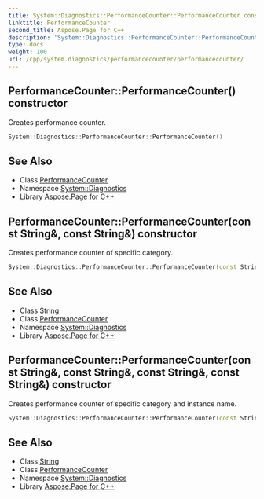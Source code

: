 ```yaml
---
title: System::Diagnostics::PerformanceCounter::PerformanceCounter constructor
linktitle: PerformanceCounter
second_title: Aspose.Page for C++
description: 'System::Diagnostics::PerformanceCounter::PerformanceCounter constructor. Creates performance counter in C++.'
type: docs
weight: 100
url: /cpp/system.diagnostics/performancecounter/performancecounter/
---
```

## PerformanceCounter::PerformanceCounter() constructor


Creates performance counter.

```cpp
System::Diagnostics::PerformanceCounter::PerformanceCounter()
```

## See Also

* Class [PerformanceCounter](../)
* Namespace [System::Diagnostics](../../)
* Library [Aspose.Page for C++](../../../)
## PerformanceCounter::PerformanceCounter(const String\&, const String\&) constructor


Creates performance counter of specific category.

```cpp
System::Diagnostics::PerformanceCounter::PerformanceCounter(const String &category_name, const String &counter_name)
```

## See Also

* Class [String](../../../system/string/)
* Class [PerformanceCounter](../)
* Namespace [System::Diagnostics](../../)
* Library [Aspose.Page for C++](../../../)
## PerformanceCounter::PerformanceCounter(const String\&, const String\&, const String\&, const String\&) constructor


Creates performance counter of specific category and instance name.

```cpp
System::Diagnostics::PerformanceCounter::PerformanceCounter(const String &category_name, const String &counter_name, const String &instance_name, const String &machine_name)
```

## See Also

* Class [String](../../../system/string/)
* Class [PerformanceCounter](../)
* Namespace [System::Diagnostics](../../)
* Library [Aspose.Page for C++](../../../)
